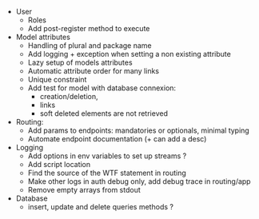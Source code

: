 - User
    - Roles
    - Add post-register method to execute
- Model attributes
    - Handling of plural and package name
    - Add logging + exception when setting a non existing attribute
    - Lazy setup of models attributes
    - Automatic attribute order for many links
    - Unique constraint
    - Add test for model with database connexion: 
        - creation/deletion, 
        - links
        - soft deleted elements are not retrieved 
- Routing:
    - Add params to endpoints: mandatories or optionals, minimal typing
    - Automate endpoint documentation (+ can add a desc)
- Logging
    - Add options in env variables to set up streams ?
    - Add script location
    - Find the source of the WTF statement in routing
    - Make other logs in auth debug only, add debug trace in routing/app
    - Remove empty arrays from stdout
- Database 
    - insert, update and delete queries methods ?